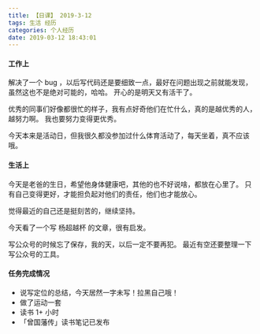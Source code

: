 ```yaml
---
title: 【日课】 2019-3-12
tags: 生活 经历
categories: 个人经历
date: 2019-03-12 18:43:01
---
```



#### 工作上

解决了一个 bug ，以后写代码还是要细致一点，最好在问题出现之前就能发现，虽然这也不是绝对可能的，哈哈。
开心的是明天又有活干了。

优秀的同事们好像都很忙的样子，我有点好奇他们在忙什么，真的是越优秀的人，越努力啊。
我也要努力变得更优秀。

今天本来是活动日，但我很久都没参加过什么体育活动了，每天坐着，真不应该哦。

#### 生活上

今天是老爸的生日，希望他身体健康吧，其他的也不好说啥，都放在心里了。
只有自己变得更好，才能担负起对他们的责任，他们也才能放心。

觉得最近的自己还是挺刻苦的，继续坚持。

今天看了一个写 杨超越杯 的文章，很有启发。

写公众号的时候忘了保存，我的天，以后一定不要再犯。
最近有空还要整理一下写公众号的工具。

#### 任务完成情况
* 说写定位的总结，今天居然一字未写！拉黑自己哦！
* 做了运动一套
* 读书 1+ 小时
* 「曾国藩传」读书笔记已发布
  
